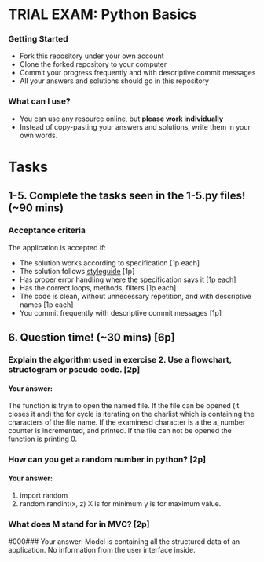 # TRIAL EXAM: Python Basics

### Getting Started
 - Fork this repository under your own account
 - Clone the forked repository to your computer
 - Commit your progress frequently and with descriptive commit messages
 - All your answers and solutions should go in this repository

### What can I use?
 - You can use any resource online, but **please work individually**
 - Instead of copy-pasting your answers and solutions, write them in your own words.


# Tasks
## 1-5. Complete the tasks seen in the 1-5.py files! (~90 mins)
### Acceptance criteria
The application is accepted if:
- The solution works according to specification [1p each]
- The solution follows [styleguide](https://github.com/greenfox-academy/teaching-materials/blob/master/styleguide/python.md) [1p]
- Has proper error handling where the specification says it [1p each]
- Has the correct loops, methods, filters [1p each]
- The code is clean, without unnecessary repetition, and with descriptive names [1p each]
- You commit frequently with descriptive commit messages [1p]

## 6. Question time! (~30 mins) [6p]

### Explain the algorithm used in exercise 2. Use a flowchart, structogram or pseudo code. [2p]
#### Your answer:
The function is tryin to open the named file. If the file can be opened (it closes it and) the for cycle is iterating on the charlist which is containing the characters of the file name. If the examinesd character is a the a_number counter is incremented, and printed. If the file can not be opened the function is printing 0.

### How can you get a random number in python? [2p]
#### Your answer:
1. import random
2. random.randint(x, z)
X is for minimum y is for maximum value.
### What does M stand for in MVC? [2p]
#000### Your answer:
Model is containing all the structured data of an application. No information from the user interface inside.
